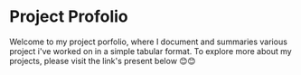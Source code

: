 # Project Profolio
Welcome to my project porfolio, where I document and summaries various project i've worked on in a simple tabular format. To explore more about my projects, please visit the link's present below 😊😊
